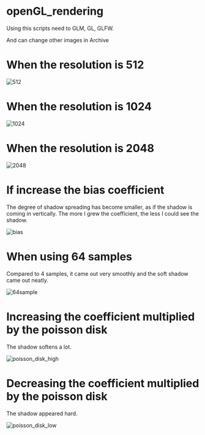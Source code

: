 # openGL_rendering

Using this scripts need to GLM, GL, GLFW.

And can change other images in Archive

# When the resolution is 512

![512](https://user-images.githubusercontent.com/37854961/117104335-eb674980-adb6-11eb-8e34-b218a2fea908.jpg)

# When the resolution is 1024

![1024](https://user-images.githubusercontent.com/37854961/117104340-ec987680-adb6-11eb-96ab-e6f523ccb46a.jpg)

# When the resolution is 2048

![2048](https://user-images.githubusercontent.com/37854961/117104341-edc9a380-adb6-11eb-88ce-b7999591ddde.jpg)

# If increase the bias coefficient
The degree of shadow spreading has become smaller, as if the shadow is coming in vertically.
The more I grew the coefficient, the less I could see the shadow.

![bias](https://user-images.githubusercontent.com/37854961/117104352-f1f5c100-adb6-11eb-83b0-9e776d99f71d.jpg)

# When using 64 samples
Compared to 4 samples, it came out very smoothly and the soft shadow came out neatly.

![64sample](https://user-images.githubusercontent.com/37854961/117104349-f0c49400-adb6-11eb-9816-f30bdb1a6d6c.jpg)

# Increasing the coefficient multiplied by the poisson disk
The shadow softens a lot.

![poisson_disk_high](https://user-images.githubusercontent.com/37854961/117104361-f4581b00-adb6-11eb-9367-aba3d89578bb.jpg)

# Decreasing the coefficient multiplied by the poisson disk
The shadow appeared hard.

![poisson_disk_low](https://user-images.githubusercontent.com/37854961/117104366-f5894800-adb6-11eb-9121-f241d1e7f712.jpg)

